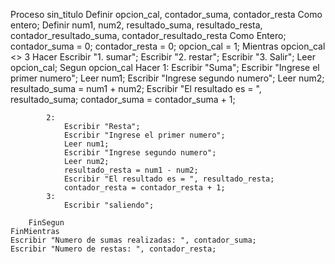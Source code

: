 Proceso sin_titulo
	Definir opcion_cal, contador_suma, contador_resta Como entero;
	Definir num1, num2, resultado_suma, resultado_resta, contador_resultado_suma, contador_resultado_resta Como Entero;
	contador_suma = 0;
	contador_resta = 0;
	opcion_cal = 1;
	Mientras opcion_cal <> 3 Hacer
		Escribir "1. sumar";
		Escribir "2. restar";
		Escribir "3. Salir";
		Leer opcion_cal;
		Segun opcion_cal Hacer
			1:
				Escribir "Suma";
				Escribir "Ingrese el primer numero";
				Leer num1;
				Escribir "Ingrese segundo numero";
				Leer num2;
				resultado_suma = num1 + num2;
				Escribir "El resultado es = ", resultado_suma;
				contador_suma = contador_suma + 1;
				
				
			2:
				Escribir "Resta";
				Escribir "Ingrese el primer numero";
				Leer num1;
				Escribir "Ingrese segundo numero";
				Leer num2;
				resultado_resta = num1 - num2;
				Escribir "El resultado es = ", resultado_resta;
				contador_resta = contador_resta + 1;
			3:
				Escribir "saliendo";
		
		FinSegun
	FinMientras
	Escribir "Numero de sumas realizadas: ", contador_suma;
	Escribir "Numero de restas: ", contador_resta;

